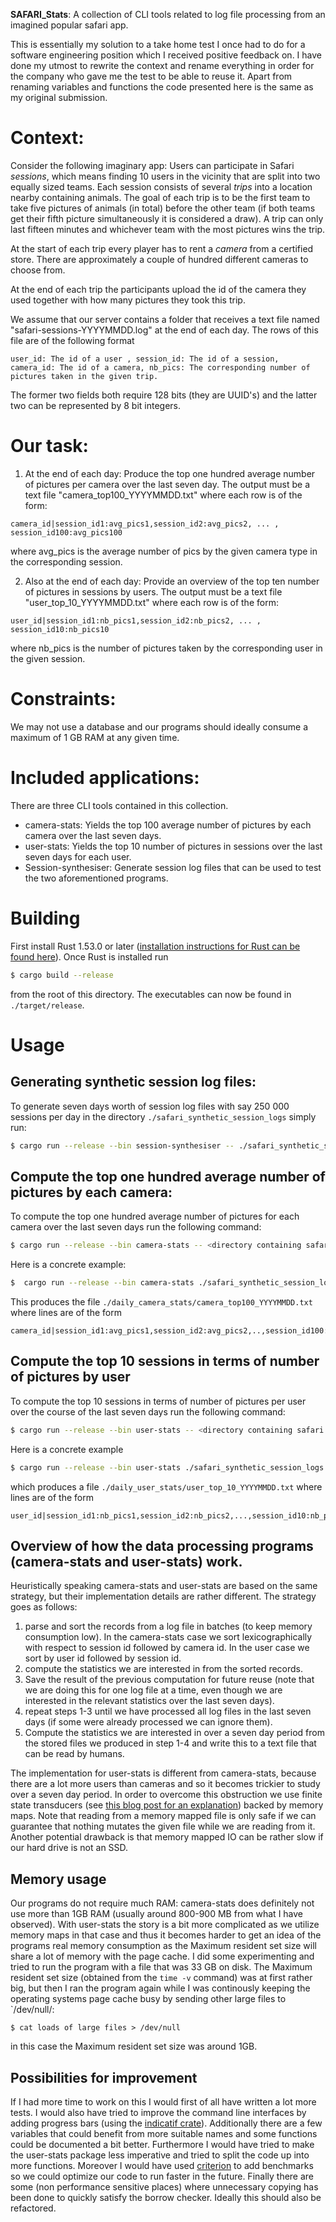 **SAFARI_Stats**: A collection of CLI tools related to log file processing from an imagined popular safari app.

This is essentially my solution to a take home test I once had to do for a software engineering position which I received positive feedback on. I have done my utmost to rewrite the context and rename everything in order for the company who gave me the test to be able to reuse it. Apart from renaming variables and functions the code presented here is the same as my original submission. 

# Context:
Consider the following imaginary app: Users can participate in Safari *sessions*, which means finding 10 users in the vicinity that are split into two equally sized teams. Each session consists of several *trips* into a location nearby containing animals. The goal of each trip is to be the first team to take five pictures of animals (in total) before the other team (if both teams get their fifth picture simultaneously it is considered a draw). A trip can only last fifteen minutes and whichever team with the most pictures wins the trip. 

At the start of each trip every player has to rent a *camera* from a certified store. There are approximately a couple of hundred different cameras to choose from. 

At the end of each trip the participants upload the id of the camera they used together with how many pictures they took this trip. 

We assume that our server contains a folder that receives a text file named "safari-sessions-YYYYMMDD.log" at the end of each day. The rows of this file are of the following format 
```
user_id: The id of a user , session_id: The id of a session, camera_id: The id of a camera, nb_pics: The corresponding number of pictures taken in the given trip.
```
The former two fields both require 128 bits (they are UUID's) and the latter two can be represented by 8 bit integers. 

# Our task: 
1. At the end of each day: Produce the top one hundred average number of pictures per camera over the last seven day. 
The output must be a text file "camera_top100_YYYYMMDD.txt" where each row is of the form:
```
camera_id|session_id1:avg_pics1,session_id2:avg_pics2, ... , session_id100:avg_pics100
```
where avg_pics is the average number of pics by the given camera type in the corresponding session. 


2. Also at the end of each day: Provide an overview of the top ten number of pictures in sessions by users. 
The output must be a text file "user_top_10_YYYYMMDD.txt" where each row is of the form: 
```
user_id|session_id1:nb_pics1,session_id2:nb_pics2, ... , session_id10:nb_pics10
``` 
where nb_pics is the number of pictures taken by the corresponding user in the given session. 

# Constraints: 
We may not use a database and our programs should ideally consume a maximum of 1 GB RAM at any given time.  

# Included applications: 
There are three CLI tools contained in this collection. 

* camera-stats: Yields the top 100 average number of pictures by each camera over the last seven days. 
* user-stats: Yields the top 10 number of pictures in sessions over the last seven days for each user. 
* Session-synthesiser: Generate session log files that can be used to test the two aforementioned programs. 

# Building 
First install Rust 1.53.0 or later ([installation instructions for Rust can be found here](https://www.rust-lang.org/learn/get-started)). Once Rust is installed run 
```bash 
$ cargo build --release
```
from the root of this directory. The executables can now be found in `./target/release`.

 # Usage 
 ## Generating synthetic session log files: 
 To generate seven days worth of session log files with say 250 000 sessions per day in the directory `./safari_synthetic_session_logs` simply run: 
 ```bash 
 $ cargo run --release --bin session-synthesiser -- ./safari_synthetic_session_logs --number-of-sessions 250000
 ```

## Compute the top one hundred average number of pictures by each camera:
To compute the top one hundred average number of pictures for each camera over the last seven days run the following command: 
```bash 
$ cargo run --release --bin camera-stats -- <directory containing safari session logs> <directory to store the resulting txt file>
```
Here is a concrete example: 
```bash
$  cargo run --release --bin camera-stats ./safari_synthetic_session_logs ./daily_camera_stats
```
This produces the file `./daily_camera_stats/camera_top100_YYYYMMDD.txt` where lines are of the form 
```
camera_id|session_id1:avg_pics1,session_id2:avg_pics2,..,session_id100:avg_pics100 
```

## Compute the top 10 sessions in terms of number of pictures by user
To compute the top 10 sessions in terms of number of pictures per user over the course of the last seven days run the following command: 
 
```bash
$ cargo run --release --bin user-stats -- <directory containing safari session logs> <directory to store the resulting txt file >
```
Here is a concrete example 
```bash
$ cargo run --release --bin user-stats ./safari_synthetic_session_logs ./daily_user_stats
```
which produces a file `./daily_user_stats/user_top_10_YYYYMMDD.txt` where lines are of the form 
```
user_id|session_id1:nb_pics1,session_id2:nb_pics2,...,session_id10:nb_pics10
```

## Overview of how the data processing programs (camera-stats and user-stats) work. 
Heuristically speaking camera-stats and user-stats are based on the same strategy, but their implementation details are rather different. 
The strategy goes as follows: 
1) parse and sort the records from a log file in batches (to keep memory consumption low). In the camera-stats case we sort lexicographically with respect to session id followed by camera id. In the user case we sort by user id followed by session id. 
2) compute the statistics we are interested in from the sorted records. 
3) Save the result of the previous computation for future reuse (note that we are doing this for one log file at a time, even though we are interested in the relevant statistics over the last seven days). 
4) repeat steps 1-3 until we have processed all log files in the last seven days (if some were already processed we can ignore them). 
5) Compute the statistics we are interested in over a seven day period from the stored files we produced in step 1-4 and write this to a text file that can be read by humans. 

The implementation for user-stats is different from camera-stats, because there are a lot more users than cameras and so it becomes trickier to study 
over a seven day period. In order to overcome this obstruction we use finite state transducers (see [this blog post for an explanation](https://blog.burntsushi.net/transducers/)) backed by memory maps. Note that reading from a memory mapped file is only safe if we can guarantee that nothing mutates the given file while we are reading from it. Another potential drawback is that memory mapped IO can be rather slow if our hard drive is not an SSD. 



## Memory usage 
Our programs do not require much RAM: camera-stats does definitely not use more than 1GB RAM (usually around 800-900 MB from what I have observed). With user-stats the story is a bit more complicated as we utilize memory maps in that case and thus it becomes harder to get an 
idea of the programs real memory consumption as the Maximum resident set size will share a lot of memory with the page cache. I did some experimenting and tried to run the program with a file that was 33 GB on disk. The Maximum resident set size (obtained from the `time -v` command) was at first rather big, but then I ran the program again while I was continously keeping the operating systems page cache busy by 
sending other large files to `/dev/null/: 
```
$ cat loads of large files > /dev/null
```
in this case the Maximum resident set size was around 1GB.  

## Possibilities for improvement 
If I had more time to work on this I would first of all have written a lot more tests. I would also have tried to improve the command line interfaces by adding progress bars (using the [indicatif crate](https://crates.io/crates/indicatif)). Additionally there are a few variables that could benefit from more suitable names and some functions could be documented a bit better. Furthermore I would have tried to make the user-stats package less imperative and tried to split the code up into more functions. Moreover I would have used [criterion](https://crates.io/crates/criterion) to add benchmarks so we could optimize our code to run faster in the future. Finally there are some (non performance sensitive places) where unnecessary copying has been done to quickly satisfy the borrow checker. Ideally this should also be refactored. 



